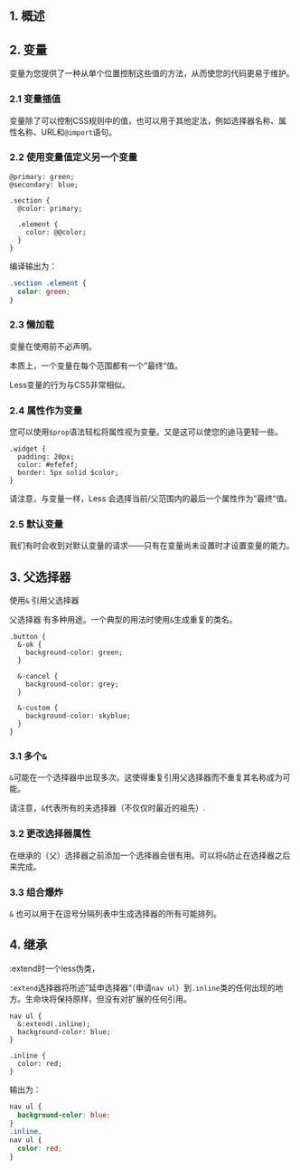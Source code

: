 ## 1. 概述



## 2. 变量

变量为您提供了一种从单个位置控制这些值的方法，从而使您的代码更易于维护。

### 2.1 变量插值

变量除了可以控制CSS规则中的值，也可以用于其他定法，例如选择器名称、属性名称、URL和`@import`语句。

### 2.2 使用变量值定义另一个变量

```less
@primary: green;
@secondary: blue;

.section {
  @color: primary;

  .element {
    color: @@color;
  }
}
```

编译输出为：

```css
.section .element {
  color: green;
}
```

### 2.3 懒加载

变量在使用前不必声明。

本质上，一个变量在每个范围都有一个”最终“值。

Less变量的行为与CSS非常相似。

### 2.4 属性作为变量

您可以使用`$prop`语法轻松将属性视为变量。又是这可以使您的迪马更轻一些。

```less
.widget {
  padding: 20px;
  color: #efefef;
  border: 5px solid $color;
}
```

请注意，与变量一样，Less 会选择当前/父范围内的最后一个属性作为”最终“值。

### 2.5 默认变量

我们有时会收到对默认变量的请求——只有在变量尚未设置时才设置变量的能力。

## 3. 父选择器

使用`&` 引用父选择器

父选择器 有多种用途。一个典型的用法时使用`&`生成重复的类名。

```less
.button {
  &-ok {
    background-color: green;
  }

  &-cancel {
    background-color: grey;
  }

  &-custom {
    background-color: skyblue;
  }
}
```

### 3.1 多个`&`

`&`可能在一个选择器中出现多次。这使得重复引用父选择器而不重复其名称成为可能。

请注意，`&`代表所有的夫选择器（不仅仅时最近的祖先）.

### 3.2 更改选择器属性

在继承的（父）选择器之前添加一个选择器会很有用。可以将`&`防止在选择器之后来完成。

### 3.3 组合爆炸

`&` 也可以用于在逗号分隔列表中生成选择器的所有可能排列。

## 4. 继承

:extend时一个less伪类，

`:extend`选择器将所述”延申选择器“（申请`nav ul`）到`.inline`类的任何出现的地方。生命块将保持原样，但没有对扩展的任何引用。

```less
nav ul {
  &:extend(.inline);
  background-color: blue;
}

.inline {
  color: red;
}
```

输出为：

```css
nav ul {
  background-color: blue;
}
.inline,
nav ul {
  color: red;
}
```

